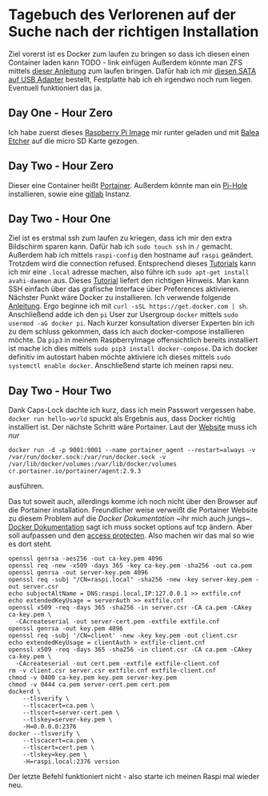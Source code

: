# Tagebuch des Verlorenen auf der Suche nach der richtigen Installation

Ziel vorerst ist es Docker zum laufen zu bringen so dass ich diesen einen Container laden kann
TODO - link einfügen
Außerdem könnte man ZFS mittels [dieser Anleitung](https://lookslikematrix.de/server/2021/03/28/zfs-raspberry-pi.html) zum laufen bringen. Dafür hab ich mir [diesen SATA auf USB Adapter](https://www.amazon.de/gp/product/B07L5DK7C5) bestellt, Festplatte hab ich eh irgendwo noch rum liegen. Eventuell funktioniert das ja.

## Day One - Hour Zero
Ich habe zuerst dieses [Raspberry Pi Image](https://downloads.raspberrypi.org/raspios_arm64/images/raspios_arm64-2022-01-28/) mir runter geladen und mit [Balea Etcher](https://www.balena.io/etcher/) auf die micro SD Karte gezogen.

## Day Two - Hour Zero
Dieser eine Container heißt [Portainer](https://www.portainer.io/). Außerdem könnte man ein [Pi-Hole](https://pi-hole.net/) installieren, sowie eine [gitlab](https://docs.gitlab.com/ee/install/docker.html) Instanz.

## Day Two - Hour One
Ziel ist es erstmal ssh zum laufen zu kriegen, dass ich mir den extra Bildschirm sparen kann. Dafür hab ich `sudo touch ssh` in `/` gemacht. Außerdem hab ich mittels `raspi-config` den hostname auf `raspi` geändert. Trotzdem wird die connection refused. Entsprechend dieses [Tutorials](https://dev.to/elalemanyo/raspberry-pi-setup-6jm) kann ich mir eine `.local` adresse machen, also führe ich `sudo apt-get install avahi-daemon` aus. Dieses [Tutorial](https://phoenixnap.com/kb/enable-ssh-raspberry-pi) liefert den richtigen Hinweis. Man kann SSH einfach über das grafische Interface über Preferences aktivieren.
Nächster Punkt wäre Docker zu installieren. Ich verwende folgende [Anleitung](https://dev.to/elalemanyo/how-to-install-docker-and-docker-compose-on-raspberry-pi-1mo). Ergo beginne ich mit `curl -sSL https://get.docker.com | sh`. Anschließend adde ich den `pi` User zur Usergroup `docker` mittels `sudo usermod -aG docker pi`.
Nach kurzer konsultation diverser Experten bin ich zu dem schluss gekommen, dass ich auch docker-compose installieren möchte. Da `pip3` in meinem RaspberryImage offensichtlich bereits installiert ist mache ich dies mittels `sudo pip3 install docker-compose`.
Da ich docker definitiv im autostart haben möchte aktiviere ich dieses mittels `sudo systemctl enable docker`. Anschließend starte ich meinen rapsi neu.

## Day Two - Hour Two
Dank Caps-Lock dachte ich kurz, dass ich mein Passwort vergessen habe. `docker run hello-world` spuckt als Ergebnis aus, dass Docker richtig installiert ist. Der nächste Schritt wäre Portainer. Laut der [Website](https://docs.portainer.io/v/ce-2.9/start/install/agent/docker/linux) muss ich *nur*
```
docker run -d -p 9001:9001 --name portainer_agent --restart=always -v /var/run/docker.sock:/var/run/docker.sock -v /var/lib/docker/volumes:/var/lib/docker/volumes cr.portainer.io/portainer/agent:2.9.3
```
ausführen.

Das tut soweit auch, allerdings komme ich noch nicht über den Browser auf die Portainer installation. Freundlicher weise verweißt die Portainer Website zu diesem Problem auf die *Docker Dokumentation* ~ihr mich auch jungs~. [Docker Dokumentation](https://docs.docker.com/engine/reference/commandline/dockerd/#daemon-socket-option) sagt ich muss socket options auf tcp ändern. Aber soll aufpassen und den [access protecten](https://docs.docker.com/engine/security/protect-access/). Also machen wir das mal so wie es dort steht.
```
openssl genrsa -aes256 -out ca-key.pem 4096
openssl req -new -x509 -days 365 -key ca-key.pem -sha256 -out ca.pem
openssl genrsa -out server-key.pem 4096
openssl req -subj "/CN=raspi.local" -sha256 -new -key server-key.pem -out server.csr
echo subjectAltName = DNS:raspi.local,IP:127.0.0.1 >> extfile.cnf
echo extendedKeyUsage = serverAuth >> extfile.cnf
openssl x509 -req -days 365 -sha256 -in server.csr -CA ca.pem -CAkey ca-key.pem \
  -CAcreateserial -out server-cert.pem -extfile extfile.cnf
openssl genrsa -out key.pem 4096
openssl req -subj '/CN=client' -new -key key.pem -out client.csr
echo extendedKeyUsage = clientAuth > extfile-client.cnf
openssl x509 -req -days 365 -sha256 -in client.csr -CA ca.pem -CAkey ca-key.pem \
  -CAcreateserial -out cert.pem -extfile extfile-client.cnf
rm -v client.csr server.csr extfile.cnf extfile-client.cnf
chmod -v 0400 ca-key.pem key.pem server-key.pem
chmod -v 0444 ca.pem server-cert.pem cert.pem
dockerd \
    --tlsverify \
    --tlscacert=ca.pem \
    --tlscert=server-cert.pem \
    --tlskey=server-key.pem \
    -H=0.0.0.0:2376
docker --tlsverify \
    --tlscacert=ca.pem \
    --tlscert=cert.pem \
    --tlskey=key.pem \
    -H=raspi.local:2376 version
```
Der letzte Befehl funktioniert nicht - also starte ich meinen Raspi mal wieder neu.
